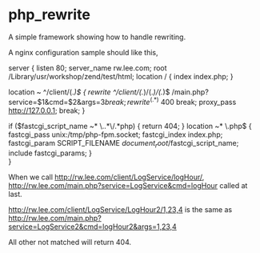 php_rewrite
===========

A simple framework showing how to handle rewriting.

A nginx configuration sample should like this,

server {
   listen 80; 
   server_name rw.lee.com;
   root /Library/usr/workshop/zend/test/html; 
   location  / { 
     index index.php;
   }   

   location ~ ^/client/(.*)$ {
    rewrite ^/client/(.*)/(.*)/(.*)$ /main.php?service=$1&cmd=$2&args=$3 break;
    rewrite ^(.*)$ 400 break;
    proxy_pass http://127.0.0.1;
    break;
   }   

   if ($fastcgi_script_name  ~* \..*\/.*php) {
      return 404;
   }   
   location ~* \.php$ {
      fastcgi_pass  unix:/tmp/php-fpm.socket;
      fastcgi_index  index.php;
      fastcgi_param  SCRIPT_FILENAME $document_root/$fastcgi_script_name;
      include        fastcgi_params;
   }   
}

When we call http://rw.lee.com/client/LogService/logHour/,
http://rw.lee.com/main.php?service=LogService&cmd=logHour called at last.

http://rw.lee.com/client/LogService/LogHour2/1,23,4 is the same as 
http://rw.lee.com/main.php?service=LogService2&cmd=logHour2&args=1,23,4 

All other not matched will return 404.
